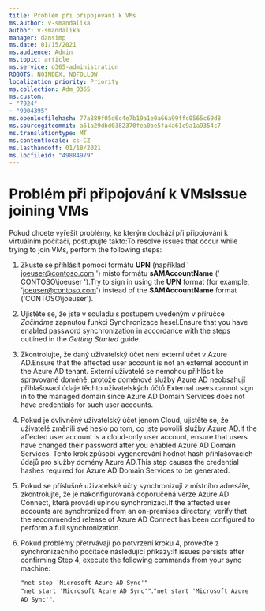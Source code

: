 ```yaml
---
title: Problém při připojování k VMs
ms.author: v-smandalika
author: v-smandalika
manager: dansimp
ms.date: 01/15/2021
ms.audience: Admin
ms.topic: article
ms.service: o365-administration
ROBOTS: NOINDEX, NOFOLLOW
localization_priority: Priority
ms.collection: Adm_O365
ms.custom:
- "7924"
- "9004395"
ms.openlocfilehash: 77a889f05d6c4e7b19a1e0a66a99ffc0565c69d8
ms.sourcegitcommit: a61a29dbd0382370fea0be5fa4a61c9a1a9354c7
ms.translationtype: MT
ms.contentlocale: cs-CZ
ms.lasthandoff: 01/18/2021
ms.locfileid: "49884979"
---
```

# <a name="issue-joining-vms"></a><span data-ttu-id="27da2-102">Problém při připojování k VMs</span><span class="sxs-lookup"><span data-stu-id="27da2-102">Issue joining VMs</span></span>

<span data-ttu-id="27da2-103">Pokud chcete vyřešit problémy, ke kterým dochází při připojování k virtuálním počítači, postupujte takto:</span><span class="sxs-lookup"><span data-stu-id="27da2-103">To resolve issues that occur while trying to join VMs, perform the following steps:</span></span>

1. <span data-ttu-id="27da2-104">Zkuste se přihlásit pomocí formátu **UPN** (například ' joeuser@contoso.com ') místo formátu **sAMAccountName** (' CONTOSO\joeuser ').</span><span class="sxs-lookup"><span data-stu-id="27da2-104">Try to sign in using the **UPN** format (for example, 'joeuser@contoso.com') instead of the **SAMAccountName** format ('CONTOSO\joeuser').</span></span>
2. <span data-ttu-id="27da2-105">Ujistěte se, že jste v souladu s postupem uvedeným v příručce *Začínáme* zapnutou funkci Synchronizace hesel.</span><span class="sxs-lookup"><span data-stu-id="27da2-105">Ensure that you have enabled password synchronization in accordance with the steps outlined in the *Getting Started* guide.</span></span>
3. <span data-ttu-id="27da2-106">Zkontrolujte, že daný uživatelský účet není externí účet v Azure AD.</span><span class="sxs-lookup"><span data-stu-id="27da2-106">Ensure that the affected user account is not an external account in the Azure AD tenant.</span></span> <span data-ttu-id="27da2-107">Externí uživatelé se nemohou přihlásit ke spravované doméně, protože doménové služby Azure AD neobsahují přihlašovací údaje těchto uživatelských účtů.</span><span class="sxs-lookup"><span data-stu-id="27da2-107">External users cannot sign in to the managed domain since Azure AD Domain Services does not have credentials for such user accounts.</span></span>
4. <span data-ttu-id="27da2-108">Pokud je ovlivněný uživatelský účet jenom Cloud, ujistěte se, že uživatelé změnili své heslo po tom, co jste povolili služby Azure AD.</span><span class="sxs-lookup"><span data-stu-id="27da2-108">If the affected user account is a cloud-only user account, ensure that users have changed their password after you enabled Azure AD Domain Services.</span></span> <span data-ttu-id="27da2-109">Tento krok způsobí vygenerování hodnot hash přihlašovacích údajů pro služby domény Azure AD.</span><span class="sxs-lookup"><span data-stu-id="27da2-109">This step causes the credential hashes required for Azure AD Domain Services to be generated.</span></span>
5. <span data-ttu-id="27da2-110">Pokud se příslušné uživatelské účty synchronizují z místního adresáře, zkontrolujte, že je nakonfigurovaná doporučená verze Azure AD Connect, která provádí úplnou synchronizaci.</span><span class="sxs-lookup"><span data-stu-id="27da2-110">If the affected user accounts are synchronized from an on-premises directory, verify that the recommended release of Azure AD Connect has been configured to perform a full synchronization.</span></span>
6. <span data-ttu-id="27da2-111">Pokud problémy přetrvávají po potvrzení kroku 4, proveďte z synchronizačního počítače následující příkazy:</span><span class="sxs-lookup"><span data-stu-id="27da2-111">If issues persists after confirming Step 4, execute the following commands from your sync machine:</span></span>
 
     `"net stop 'Microsoft Azure AD Sync'"`  
     <span data-ttu-id="27da2-112">`"net start 'Microsoft Azure AD Sync'"`.</span><span class="sxs-lookup"><span data-stu-id="27da2-112">`"net start 'Microsoft Azure AD Sync'"`.</span></span>
